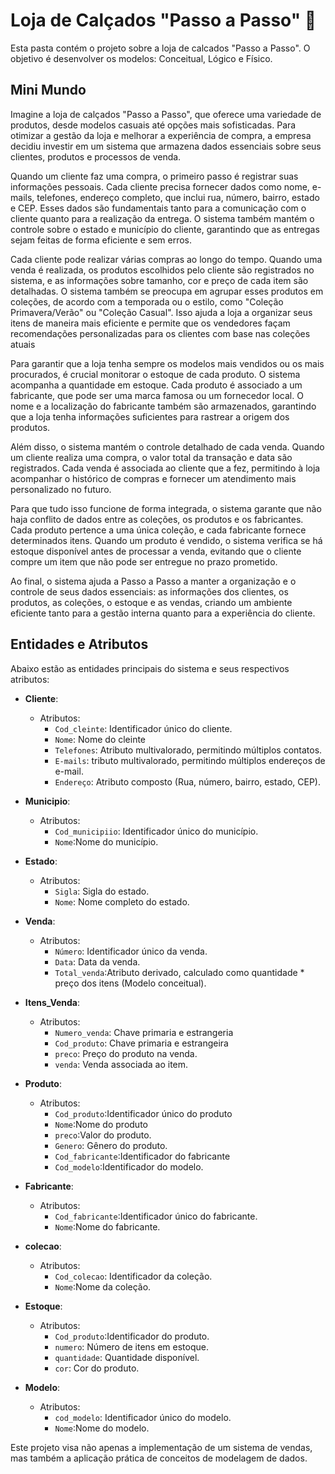 # Loja de Calçados "Passo a Passo" :high_heel:

<p>Esta pasta contém o projeto sobre a loja de calcados "Passo a Passo". O objetivo é desenvolver os modelos: Conceitual, Lógico e Físico.</p>

## Mini Mundo  

<p>Imagine a loja de calçados "Passo a Passo", que oferece uma variedade de produtos, desde modelos casuais até opções mais sofisticadas. Para otimizar a gestão da loja e melhorar a experiência de compra, a empresa decidiu investir em um sistema que armazena dados essenciais sobre seus clientes, produtos e processos de venda.</p>
<p>Quando um cliente faz uma compra, o primeiro passo é registrar suas informações pessoais. Cada cliente precisa fornecer dados como nome, e-mails, telefones, endereço completo, que inclui rua, número, bairro, estado e CEP. Esses dados são fundamentais tanto para a comunicação com o cliente quanto para a realização da entrega. O sistema também mantém o controle sobre o estado e município do cliente, garantindo que as entregas sejam feitas de forma eficiente e sem erros.</p>
<p>Cada cliente pode realizar várias compras ao longo do tempo. Quando uma venda é realizada, os produtos escolhidos pelo cliente são registrados no sistema, e as informações sobre tamanho, cor e preço de cada item são detalhadas. O sistema também se preocupa em agrupar esses produtos em coleções, de acordo com a temporada ou o estilo, como "Coleção Primavera/Verão" ou "Coleção Casual". Isso ajuda a loja a organizar seus itens de maneira mais eficiente e permite que os vendedores façam recomendações personalizadas para os clientes com base nas coleções atuais</p>
<p>Para garantir que a loja tenha sempre os modelos mais vendidos ou os mais procurados, é crucial monitorar o estoque de cada produto. O sistema acompanha a quantidade em estoque. Cada produto é associado a um fabricante, que pode ser uma marca famosa ou um fornecedor local. O nome e a localização do fabricante também são armazenados, garantindo que a loja tenha informações suficientes para rastrear a origem dos produtos.</p>
<p>Além disso, o sistema mantém o controle detalhado de cada venda. Quando um cliente realiza uma compra, o valor total da transação e data são registrados. Cada venda é associada ao cliente que a fez, permitindo à loja acompanhar o histórico de compras e fornecer um atendimento mais personalizado no futuro.</p>
<p>Para que tudo isso funcione de forma integrada, o sistema garante que não haja conflito de dados entre as coleções, os produtos e os fabricantes. Cada produto pertence a uma única coleção, e cada fabricante fornece determinados itens. Quando um produto é vendido, o sistema verifica se há estoque disponível antes de processar a venda, evitando que o cliente compre um item que não pode ser entregue no prazo prometido.</p>
<p>Ao final, o sistema ajuda a Passo a Passo a manter a organização e o controle de seus dados essenciais: as informações dos clientes, os produtos, as coleções, o estoque e as vendas, criando um 
ambiente eficiente tanto para a gestão interna quanto para a experiência do cliente.</p>

## Entidades e Atributos

Abaixo estão as entidades principais do sistema e seus respectivos atributos: 

- **Cliente**: 
  - Atributos:
    - `Cod_cleinte`: Identificador único do cliente.
    - `Nome`: Nome do cleinte
    - `Telefones`: Atributo multivalorado, permitindo múltiplos contatos.
    - `E-mails`: tributo multivalorado, permitindo múltiplos endereços de e-mail.
    - `Endereço`: Atributo composto (Rua, número, bairro, estado, CEP).

- **Municipio**: 
  - Atributos:
    - `Cod_municipiio`: Identificador único do município.
    - `Nome`:Nome do município.

- **Estado**: 
  - Atributos:
    - `Sigla`: Sigla do estado.
    - `Nome`: Nome completo do estado.

- **Venda**: 
  - Atributos:
    - `Número`: Identificador único da venda.
    - `Data`: Data da venda.
    - `Total_venda`:Atributo derivado, calculado como quantidade * preço dos itens (Modelo conceitual).

- **Itens_Venda**:
  - Atributos:
    - `Numero_venda`: Chave primaria e estrangeria 
    - `Cod_produto`: Chave primaria e estrangeira
    - `preco`: Preço do produto na venda. 
    - `venda`: Venda associada ao item.

- **Produto**:
  - Atributos:
    - `Cod_produto`:Identificador único do produto
    - `Nome`:Nome do produto
    - `preco`:Valor do produto.
    - `Genero`: Gênero do produto.
    - `Cod_fabricante`:Identificador do fabricante
    - `Cod_modelo`:Identificador do modelo.
  
- **Fabricante**:
  - Atributos:
    - `Cod_fabricante`:Identificador único do fabricante.
    - `Nome`:Nome do fabricante.

- **colecao**:
  - Atributos:
    - `Cod_colecao`: Identificador da coleção.
    - `Nome`:Nome da coleção.

- **Estoque**: 
  - Atributos:
    - `Cod_produto`:Identificador do produto.
    - `numero`: Número de itens em estoque.
    - `quantidade`: Quantidade disponível.
    - `cor`: Cor do produto.

- **Modelo**:
  - Atributos:
    - `cod_modelo`: Identificador único do modelo.
    - `Nome`:Nome do modelo.

<p>Este projeto visa não apenas a implementação de um sistema de vendas, mas também a aplicação prática de conceitos de modelagem de dados.</p>

